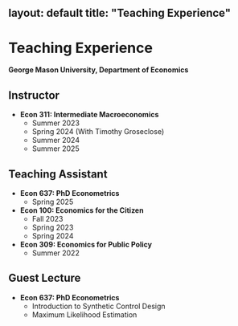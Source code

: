 layout: default
title: "Teaching Experience"
---

# Teaching Experience

**George Mason University, Department of Economics**

## Instructor
- **Econ 311: Intermediate Macroeconomics**  
  - Summer 2023  
  - Spring 2024 (With Timothy Groseclose)  
  - Summer 2024  
  - Summer 2025

## Teaching Assistant
- **Econ 637: PhD Econometrics**  
  - Spring 2025  
- **Econ 100: Economics for the Citizen**  
  - Fall 2023  
  - Spring 2023  
  - Spring 2024  
- **Econ 309: Economics for Public Policy**  
  - Summer 2022

## Guest Lecture
- **Econ 637: PhD Econometrics**  
  - Introduction to Synthetic Control Design  
  - Maximum Likelihood Estimation
